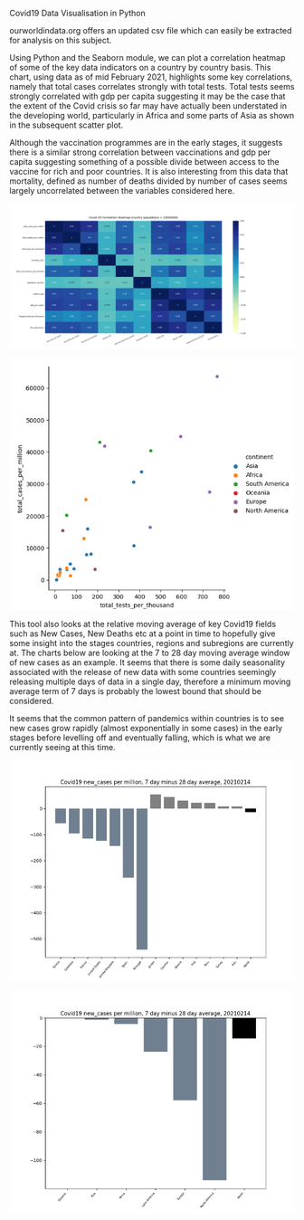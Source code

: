 Covid19 Data Visualisation in Python

ourworldindata.org offers an updated csv file which can easily be extracted for analysis on this subject. 

Using Python and the Seaborn module, we can plot a correlation heatmap of some of the key data indicators on a country by country basis.  This chart, using data as of mid February 2021, highlights some key correlations,  namely that total cases correlates strongly with total tests.  Total tests seems strongly correlated with gdp per capita suggesting it may be the case that the extent of the Covid crisis so far may have actually been understated in the developing world, particularly in Africa and some parts of Asia as shown in the subsequent scatter plot.  

Although the vaccination programmes are in the early stages, it suggests there is a similar strong correlation between vaccinations and gdp per capita suggesting something of a possible divide between access to the vaccine for rich and poor countries.  It is also interesting from this data that mortality, defined as number of deaths divided by number of cases seems largely uncorrelated between the variables considered here.


![](Figure_Heatmap.png) 

![](Figure_Scatter.png)

This tool also looks at the relative moving average of key Covid19 fields such as New Cases, New Deaths etc at a point in time to hopefully give some insight into the stages countries, regions and subregions are currently at.  The charts below are looking at the 7 to 28 day moving average window of new cases as an example.  It seems that there is some daily seasonality associated with the release of new data with some countries seemingly releasing multiple days of data in a single day, therefore a minimum moving average term of 7 days is probably the lowest bound that should be considered.  

It seems that the common pattern of pandemics within countries is to see new cases grow rapidly (almost exponentially in some cases) in the early stages before levelling off and eventually falling, which is what we are currently seeing at this time.


![](Figure_Country.png)

![](Figure_Region.png)

